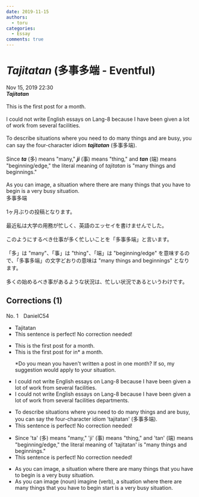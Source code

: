 ```yaml
---
date: 2019-11-15
authors:
  - toru
categories:
  - Essay
comments: true
---
```


# <strong><em>Tajitatan</strong></em> (多事多端 - Eventful)
<div class="date">Nov 15, 2019 22:30</div>
<div id="post"><div id="body_show_ori">
<strong><em>Tajitatan</strong></em><br/><br/>This is the first post for a month.<br/><br/>I could not write English essays on Lang-8 because I have been given a lot of work from several facilities.<br/><br/>To describe situations where you need to do many things and are busy, you can say the four-character idiom <strong><em>tajitatan</em></strong> (多事多端).<br/><br/>Since <strong><em>ta</em></strong> (多) means "many," <strong><em>ji</em></strong> (事) means "thing," and <strong><em>tan</em></strong> (端) means "beginning/edge," the literal meaning of <em>tajitatan</em> is "many things and beginnings."<br/><br/>As you can image, a situation where there are many things that you have to begin is a very busy situation.
</div></div>

<!-- more -->

<div id="post_ja"><div id="body_show_mo">
多事多端<br/><br/>1ヶ月ぶりの投稿となります。<br/><br/>最近私は大学の用務が忙しく、英語のエッセイを書けませんでした。<br/><br/>このようにするべき仕事が多く忙しいことを「多事多端」と言います。<br/><br/>「多」は "many"、「事」は "thing"、「端」は "beginning/edge" を意味するので、「多事多端」の文字どおりの意味は "many things and beginnings" となります。<br/><br/>多くの始めるべき事があるような状況は、忙しい状況であるというわけです。
</div></div>

## Corrections (1)
<div id="block"><div class="first_name"> No. 1　<span class="just_name">DanielC54</span></div><div id="block2">
<ul class="correction_field">
<li class="incorrect">Tajitatan</li>
<li class="corrected perfect">This sentence is perfect! No correction needed!</li>
</ul>
<ul class="correction_field">
<li class="incorrect">This is the first post for a month.</li>
<li class="corrected correct">
This is the first post <span class="sline">for</span> <span class="f_red">in* </span>a month.
<p class="correction_comment">*Do you mean you haven't written a post in one month? If so, my suggestion would apply to your situation.</p>
</li>
</ul>
<ul class="correction_field">
<li class="incorrect">I could not write English essays on Lang-8 because I have been given a lot of work from several facilities.</li>
<li class="corrected correct">
I could not write English essays on Lang-8 because I have been given a lot of work from several <span class="sline">facilities</span> <span class="f_red">departments.</span>
</li>
</ul>
<ul class="correction_field">
<li class="incorrect">To describe situations where you need to do many things and are busy, you can say the four-character idiom 'tajitatan' (多事多端).</li>
<li class="corrected perfect">This sentence is perfect! No correction needed!</li>
</ul>
<ul class="correction_field">
<li class="incorrect">Since 'ta' (多) means "many," 'ji' (事) means "thing," and 'tan' (端) means "beginning/edge," the literal meaning of 'tajitatan' is "many things and beginnings."</li>
<li class="corrected perfect">This sentence is perfect! No correction needed!</li>
</ul>
<ul class="correction_field">
<li class="incorrect">As you can image, a situation where there are many things that you have to begin is a very busy situation.</li>
<li class="corrected correct">
As you can <span class="sline">image </span> <span class="f_blue">(noun)</span> <span class="f_red">imagine (verb)</span>, a situation where there are many things that you have to <span class="sline">begin</span> <span class="f_red">start </span>is a very busy situation.
</li>
</ul>
</div></div>
